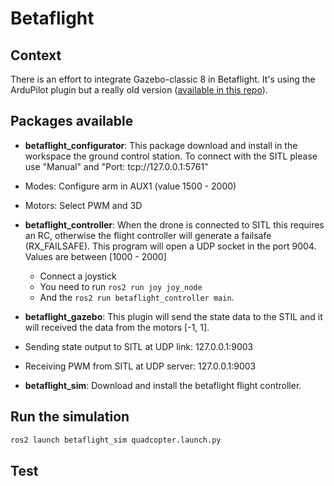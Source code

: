 # Betaflight

## Context

There is an effort to integrate Gazebo-classic 8 in Betaflight. It's using the ArduPilot plugin but a really old version ([available in this repo](https://github.com/khancyr/ardupilot_gazebo)).


## Packages available

 - **betaflight_configurator**:  This package download and install in the workspace the
 ground control station. To connect with the SITL please use "Manual" and "Port: tcp://127.0.0.1:5761"

  - Modes: Configure arm in AUX1 (value 1500 - 2000)
  - Motors: Select PWM and 3D


 - **betaflight_controller**: When the drone is connected to SITL this requires an RC, otherwise
 the flight controller will generate a failsafe (RX_FAILSAFE). This program will open a
 UDP socket in the port 9004. Values are between [1000 - 2000]
   - Connect a joystick
   - You need to run `ros2 run joy joy_node`
   - And the `ros2 run betaflight_controller main`.

 - **betaflight_gazebo**: This plugin will send the state data to the STIL and it will received
 the data from the motors [-1, 1].
  - Sending state output to SITL at UDP link: 127.0.0.1:9003
  - Receiving PWM from SITL at UDP server: 127.0.0.1:9003

 - **betaflight_sim**: Download and install the betaflight flight controller.


## Run the simulation

```bash
ros2 launch betaflight_sim quadcopter.launch.py
```

## Test
